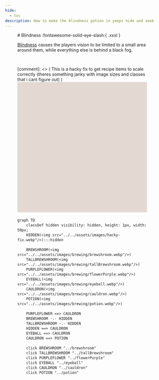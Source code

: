 ```yaml
---
hide:
  - toc
description: How to make the blindness potion in yeeps hide and seek
---
```

<figure markdown="1">
# Blindness
:fontawesome-solid-eye-slash:{ .xxxl }

[Blindness](../brewing/blindness.md) causes the players vision to be limited to a small area around them, while everything else is behind a black fog.

<br />

[comment]: <> ( This is a hacky fix to get recipe items to scale correctly (theres something janky with image sizes and classes that i cant figure out) )
<img src="../../assets/images/hacky-fix.webp" class="item-image hidden janky-fix">

```mermaid
graph TD
    classDef hidden visibility: hidden, height: 1px, width: 50px;
    HIDDEN(<img src="../../assets/images/hacky-fix.webp"/>):::hidden

    BREWSHROOM(<img src="../../assets/images/brewing/brewshroom.webp"/>)
    TALLBREWSHROOM(<img src="../../assets/images/brewing/tallBrewshroom.webp"/>)
    PURPLEFLOWER(<img src="../../assets/images/brewing/flowerPurple.webp"/>)
    EYEBALL(<img src="../../assets/images/brewing/eyeball.webp"/>)
    CAULDRON(<img src="../../assets/images/brewing/cauldron.webp"/>)
    POTION(<img src="../../assets/images/brewing/potion.webp"/>) 

    PURPLEFLOWER ==> CAULDRON
    BREWSHROOM -.- HIDDEN
    TALLBREWSHROOM -.- HIDDEN
    HIDDEN ==> CAULDRON
    EYEBALL ==> CAULDRON
    CAULDRON ==> POTION

    click BREWSHROOM "../brewshroom"
    click TALLBREWSHROOM "../tallBrewshroom"
    click PURPLEFLOWER "../flowerPurple"
    click EYEBALL "../eyeball"
    click CAULDRON "../cauldron"
    click POTION "../potion"
```
</figure>